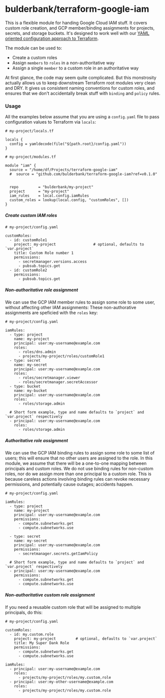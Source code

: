 # bulderbank/terraform-google-iam

This is a flexible module for handing Google Cloud IAM stuff.
It covers custom role creation, and GCP member/binding assignments for projects, secrets, and storage buckets.
It's designed to work well with our [YAML oriented configuration approach to Terraform](https://medium.com/@dfinnoy/understandable-terraform-projects-9c1cd9b4b21a).

The module can be used to:
- Create a custom roles
- Assign `members` to `roles` in a non-authoritative way
- Assign a single `member` to a custom role in an authoritative way

At first glance, the code may seem quite complicated.
But this monstrosity actually allows us to keep downstream Terraform root modules very clean and DRY.
It gives us consistent naming conventions for custom roles, and ensures that we don't accidentally break stuff with `binding` and `policy` rules.

### Usage
All the examples below assume that you are using a `config.yaml` file to pass configuration values to Terraform via `locals`:

```
# my-project/locals.tf

locals {
  config = yamldecode(file("${path.root}/config.yaml"))
}
```

```
# my-project/modules.tf

module "iam" {
  source = "/home/df/Projects/terraform-google-iam"
  #  source = "github.com/bulderbank/terraform-google-iam?ref=v0.1.0"


  repo         = "bulderbank/my-project"
  project      = "my-project"
  iam_rules    = local.config.iamRules
  custom_roles = lookup(local.config, "customRoles", [])
}
```


##### Create custom IAM roles

```
# my-project/config.yaml

customRoles:
  - id: customRole1
    project: my-project                 # optional, defaults to `var.project` 
    title: Custom Role number 1         
    permissions:
      - secretmanager.versions.access
      - pubsub.topics.get
  - id: customRole2
    permissions:
      - pubsub.topics.get
```


##### Non-authoritative role assignment

We can use the GCP IAM member rules to assign some role to some user, without affecting other IAM assignments:
These non-authorative assignments are speficied with the `roles` key:

```
# my-project/config.yaml

iamRules:
  - type: project
    name: my-project
    principal: user:my-username@example.com
    roles:
      - roles/dns.admin
      - projects/my-project/roles/customRole1
  - type: secret
    name: my-secret
    principal: user:my-username@example.com
    roles:
      - roles/secretmanager.viewer
      - roles/secretmanager.secretAccessor
  - type: bucket
    name: my-bucket
    principal: user:my-username@example.com
    roles:
      - roles/storage.admin

  # Short form example, type and name defaults to `project` and `var.project` respectively
  - principal: user:my-username@example.com
    roles:
      - roles/storage.admin
```

##### Authoritative role assignment

We can use the GCP IAM binding rules to assign some role to some list of users; this will ensure that no other users are assigned to the role.
In this module, we assume that there will be a one-to-one mapping between principals and custom roles.
We do not use binding rules for non-custom roles, nor do we assign more than one principal to a custom role.
This is because careless actions involving binding rules can revoke necessary permissions, and potentially cause outages; accidents happen.


```
# my-project/config.yaml

iamRules:
  - type: project
    name: my-project
    principal: user:my-username@example.com
    permissions:
      - compute.subnetworks.get
      - compute.subnetworks.use 

  - type: secret
    name: my-secret
    principal: user:my-username@example.com   
    permissions:
      - secretmanager.secrets.getIamPolicy

  # Short form example, type and name defaults to `project` and `var.project` respectively
  - principal: user:my-username@example.com
    permissions:
      - compute.subnetworks.get
      - compute.subnetworks.use 
```

##### Non-authoritative custom role assignment

If you need a reusable custom role that will be assigned to multiple principals, do this:

```
# my-project/config.yaml

customRoles:
  - id: my.custom.role
    project: my-project         # optional, defaults to `var.project`
    title: My Super Dank Role
    permissions:
      - compute.subnetworks.get
      - compute.subnetworks.use

iamRules:
  - principal: user:my-username@example.com
    roles:
      - projects/my-project/roles/my.custom.role
  - principal: user:my-other-username@example.com
    roles:
      - projects/my-project/roles/my.custom.role
```


